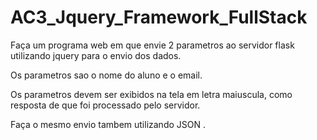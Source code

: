 # AC3_Jquery_Framework_FullStack

Faça um programa web em que  envie 2 parametros ao servidor flask utilizando jquery para o envio dos dados. 

Os parametros sao o nome do aluno e o email.

Os parametros devem ser exibidos na tela em letra maiuscula, como resposta de que foi processado pelo servidor.

Faça o mesmo envio tambem utilizando JSON .
